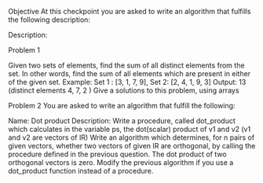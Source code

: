 Objective
At this checkpoint you are asked to write an algorithm that fulfills the following description:

Description:

Problem 1
 
Given two sets of elements, find the sum of all distinct elements from the set. In other words, find the sum of all elements which are present in either of the given set.
Example:
Set 1 : [3, 1, 7, 9], Set 2: [2, 4, 1, 9, 3]
Output: 13 (distinct elements 4, 7, 2 )
Give a solutions to this problem, using arrays

 
Problem 2 
You are asked to write an algorithm that fulfill the following: 

Name: Dot product
Description:
Write a procedure, called dot_product which calculates in the variable ps, the dot(scalar) product of v1 and v2 (v1 and v2 are vectors of IR)
Write an algorithm which determines, for n pairs of given vectors, whether two vectors of given IR are orthogonal, by calling the procedure defined in the previous question. The dot product of two orthogonal vectors is zero.
Modify the previous algorithm if you use a dot_product function instead of a procedure.



